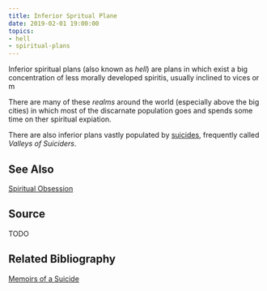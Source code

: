 ```yaml
---
title: Inferior Spritual Plane
date: 2019-02-01 19:00:00
topics:
- hell
- spiritual-plans
---
```


Inferior spiritual plans (also known as _hell_) are plans in which exist a big
concentration of less morally developed spiritis, usually inclined to vices or
m

There are many of these _realms_ around the world (especially above the big
cities) in which most of the discarnate population goes and spends some time on
ther spiritual expiation.

There are also inferior plans vastly populated by [suicides](/about/suicide),
frequently called _Valleys of Suiciders_.

## See Also
[Spiritual Obsession](/spiritism/obsession)

## Source
TODO

## Related Bibliography
[Memoirs of a Suicide](/books/memoirs-of-suicide)
